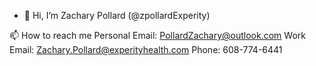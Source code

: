 - 👋 Hi, I’m Zachary Pollard (@zpollardExperity)

📫 How to reach me 
Personal Email: PollardZachary@outlook.com
Work Email: Zachary.Pollard@experityhealth.com
Phone: 608-774-6441

